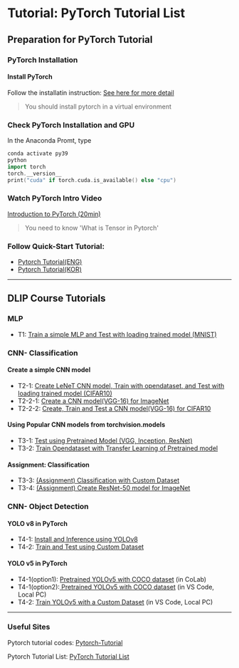 # Tutorial: PyTorch Tutorial List

## Preparation for PyTorch Tutorial

### PyTorch Installation

#### Install PyTorch

Follow the installatin instruction: [See here for more detail](https://ykkim.gitbook.io/dlip/installation-guide/installation-guide-for-deep-learning#part-3.-installing-dl-framework)

> You should install pytorch in a virtual environment

### Check PyTorch Installation and GPU

In the Anaconda Promt, type

```cpp
conda activate py39
python
import torch
torch.__version__
print("cuda" if torch.cuda.is_available() else "cpu")
```

### Watch PyTorch Intro Video

[Introduction to PyTorch (20min)](https://youtu.be/IC0\_FRiX-sw)

> You need to know 'What is Tensor in Pytorch'

### **Follow Quick-Start Tutorial:**

* [Pytorch Tutorial(ENG)](https://pytorch.org/tutorials/beginner/basics/quickstart\_tutorial.html)
* [Pytorch Tutorial(KOR)](https://tutorials.pytorch.kr/beginner/basics/quickstart\_tutorial.html)

***

## DLIP Course Tutorials

### MLP

* T1: [Train a simple MLP and Test with loading trained model (MNIST)](https://github.com/ykkimhgu/DLIP-src/blob/main/Tutorial\_Pytorch/2024/Tutorial\_PyTorch\_T1\_MNIST\_MLP\_2024.ipynb)

### CNN- Classification

#### **Create a simple CNN model**

* T2-1: [Create LeNeT CNN model, Train with opendataset, and Test with loading trained model (CIFAR10)](https://github.com/ykkimhgu/DLIP-src/blob/main/Tutorial\_Pytorch/2024/Tutorial\_PyTorch\_T2\_1\_LeNet5\_CIFAR10\_CNN\_2024.ipynb)
* T2-2-1: [Create a CNN model(VGG-16) for ImageNet](https://github.com/ykkimhgu/DLIP-src/blob/main/Tutorial\_Pytorch/2024/Tutorial\_PyTorch\_T2\_2\_1\_VGG16\_CNN\_2024.ipynb)
* T2-2-2: [Create, Train and Test a CNN model(VGG-16) for CIFAR10](https://github.com/ykkimhgu/DLIP-src/blob/main/Tutorial\_Pytorch/2024/Tutorial\_PyTorch\_T2\_2\_2\_VGG16\_CIFAR10\_CNN\_2024.ipynb)

#### **Using Popular CNN models from torchvision.models**

* T3-1: [Test using Pretrained Model (VGG, Inception, ResNet)](https://github.com/ykkimhgu/DLIP-src/blob/main/Tutorial\_Pytorch/2024/Tutorial\_PyTorch\_T3\_1\_Inference\_using\_Pre\_trained\_Model\_\(classification\)\_2024.ipynb)
* T3-2: [Train Opendataset with Transfer Learning of Pretrained model](https://github.com/ykkimhgu/DLIP-src/blob/main/Tutorial\_Pytorch/2024/Tutorial\_PyTorch\_T3\_2\_Transfer\_Learning\_using\_Pre\_trained\_Models\_\(classification\)\_2024.ipynb)

#### Assignment: Classification

* T3-3: [(Assignment) Classification with Custom Dataset](https://github.com/ykkimhgu/DLIP-src/blob/main/Tutorial\_Pytorch/2024/Assignment\_PyTorch\_T3\_3\_Transfer\_Learning\_using\_Pre\_trained\_Models\_\(classification\)\_2024.ipynb)
* T3-4: [(Assignment) Create ResNet-50 model for ImageNet](https://github.com/ykkimhgu/DLIP-src/blob/main/Tutorial\_Pytorch/2024/Assignment\_PyTorch\_T3\_4\_ResNet50\_2024.ipynb)

### CNN- Object Detection

#### **YOLO v8 in PyTorch**

* T4-1: [Install and Inference using YOLOv8](tutorial-yolov8-in-pytorch.md#tutorial-yolo-v8-in-pytorch)
* T4-2: [Train and Test using Custom Dataset](tutorial-yolov8-in-pytorch.md#tutorial-yolo-v8-in-pytorch)

#### **YOLO v5 in PyTorch**

* T4-1(option1): [Pretrained YOLOv5 with COCO dataset](https://github.com/ykkimhgu/DLIP-src/blob/main/Tutorial\_Pytorch/Tutorial\_PyTorch\_T4\_1\_Inference\_using\_Pretrained\_YOLOv5\_with\_COCO\_2022.ipynb) (in CoLab)
* T4-1(option2):[ Pretrained YOLOv5 with COCO dataset](tutorial-yolov5-in-pytorch/) (in VS Code, Local PC)
* T4-2: [Train YOLOv5 with a Custom Dataset](tutorial-yolo-in-pytorch/tutorial-yolov5-train-with-custum-data/) (in VS Code, Local PC)

***

### Useful Sites

Pytorch tutorial codes: [Pytorch-Tutorial](https://github.com/yunjey/pytorch-tutorial)

Pytorch Tutorial List: [PyTorch Tutorial List](../../programming/pytorch/)
